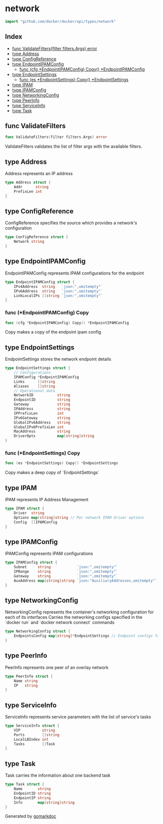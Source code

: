 <!-- Code generated by gomarkdoc. DO NOT EDIT -->

# network

```go
import "github.com/docker/docker/api/types/network"
```

## Index

- [func ValidateFilters(filter filters.Args) error](<#func-validatefilters>)
- [type Address](<#type-address>)
- [type ConfigReference](<#type-configreference>)
- [type EndpointIPAMConfig](<#type-endpointipamconfig>)
  - [func (cfg *EndpointIPAMConfig) Copy() *EndpointIPAMConfig](<#func-endpointipamconfig-copy>)
- [type EndpointSettings](<#type-endpointsettings>)
  - [func (es *EndpointSettings) Copy() *EndpointSettings](<#func-endpointsettings-copy>)
- [type IPAM](<#type-ipam>)
- [type IPAMConfig](<#type-ipamconfig>)
- [type NetworkingConfig](<#type-networkingconfig>)
- [type PeerInfo](<#type-peerinfo>)
- [type ServiceInfo](<#type-serviceinfo>)
- [type Task](<#type-task>)


## func ValidateFilters

```go
func ValidateFilters(filter filters.Args) error
```

ValidateFilters validates the list of filter args with the available filters.

## type Address

Address represents an IP address

```go
type Address struct {
    Addr      string
    PrefixLen int
}
```

## type ConfigReference

ConfigReference specifies the source which provides a network's configuration

```go
type ConfigReference struct {
    Network string
}
```

## type EndpointIPAMConfig

EndpointIPAMConfig represents IPAM configurations for the endpoint

```go
type EndpointIPAMConfig struct {
    IPv4Address  string   `json:",omitempty"`
    IPv6Address  string   `json:",omitempty"`
    LinkLocalIPs []string `json:",omitempty"`
}
```

### func \(\*EndpointIPAMConfig\) Copy

```go
func (cfg *EndpointIPAMConfig) Copy() *EndpointIPAMConfig
```

Copy makes a copy of the endpoint ipam config

## type EndpointSettings

EndpointSettings stores the network endpoint details

```go
type EndpointSettings struct {
    // Configurations
    IPAMConfig *EndpointIPAMConfig
    Links      []string
    Aliases    []string
    // Operational data
    NetworkID           string
    EndpointID          string
    Gateway             string
    IPAddress           string
    IPPrefixLen         int
    IPv6Gateway         string
    GlobalIPv6Address   string
    GlobalIPv6PrefixLen int
    MacAddress          string
    DriverOpts          map[string]string
}
```

### func \(\*EndpointSettings\) Copy

```go
func (es *EndpointSettings) Copy() *EndpointSettings
```

Copy makes a deep copy of \`EndpointSettings\`

## type IPAM

IPAM represents IP Address Management

```go
type IPAM struct {
    Driver  string
    Options map[string]string // Per network IPAM driver options
    Config  []IPAMConfig
}
```

## type IPAMConfig

IPAMConfig represents IPAM configurations

```go
type IPAMConfig struct {
    Subnet     string            `json:",omitempty"`
    IPRange    string            `json:",omitempty"`
    Gateway    string            `json:",omitempty"`
    AuxAddress map[string]string `json:"AuxiliaryAddresses,omitempty"`
}
```

## type NetworkingConfig

NetworkingConfig represents the container's networking configuration for each of its interfaces Carries the networking configs specified in the \`docker run\` and \`docker network connect\` commands

```go
type NetworkingConfig struct {
    EndpointsConfig map[string]*EndpointSettings // Endpoint configs for each connecting network
}
```

## type PeerInfo

PeerInfo represents one peer of an overlay network

```go
type PeerInfo struct {
    Name string
    IP   string
}
```

## type ServiceInfo

ServiceInfo represents service parameters with the list of service's tasks

```go
type ServiceInfo struct {
    VIP          string
    Ports        []string
    LocalLBIndex int
    Tasks        []Task
}
```

## type Task

Task carries the information about one backend task

```go
type Task struct {
    Name       string
    EndpointID string
    EndpointIP string
    Info       map[string]string
}
```



Generated by [gomarkdoc](<https://github.com/princjef/gomarkdoc>)
